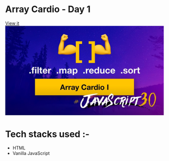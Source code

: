 # Array Cardio - Day 1
[View it](https://arraycardioday1.netlify.app/) 
<img src="https://raw.githubusercontent.com/Sapna2001/JavaSript30/master/Array%20Cardio%20-%20Day%201/img.jpg">

# Tech stacks used :-
- HTML
- Vanilla JavaScript
